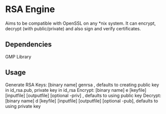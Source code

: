 # RSA Engine

Aims to be compatible with OpenSSL on any *nix system. It can encrypt, decrypt (with public/private) and also sign and verify certificates. 

## Dependencies
GMP Library

## Usage
Generate RSA Keys: [binary name] genrsa , defaults to creating public key in id_rsa.pub, private key in id_rsa
Encrypt: [binary name] e [keyfile] [inputfile] [outputfile] [optional -priv] , defaults to using public key
Decrypt: [binary name] d [keyfile] [inputfile] [outputfile] [optional -pub], defaults to using private key
